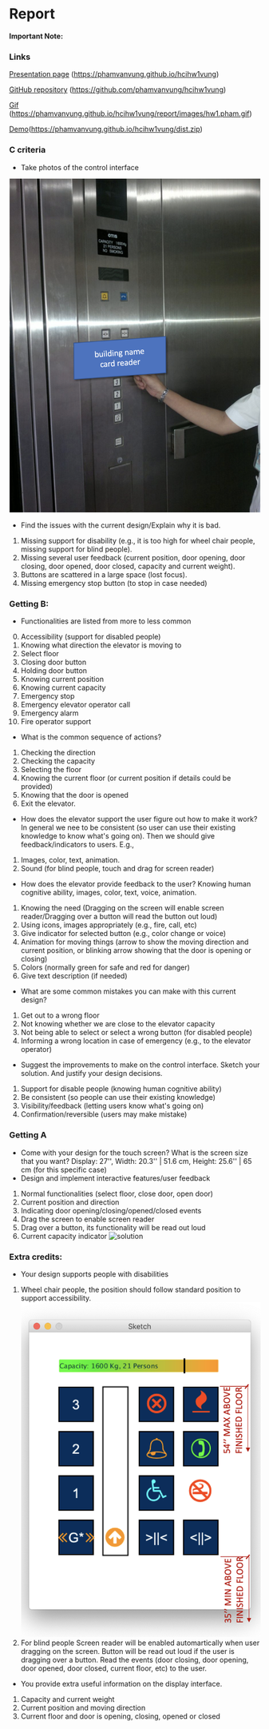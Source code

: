 # Report 
**Important Note:**

### Links
[Presentation page](https://phamvanvung.github.io/hcihw1vung) (https://phamvanvung.github.io/hcihw1vung)

[GitHub repository](https://github.com/phamvanvung/hcihw1vung) (https://github.com/phamvanvung/hcihw1vung)

[Gif](report/images/hw1.pham.gif) (https://phamvanvung.github.io/hcihw1vung/report/images/hw1.pham.gif)

[Demo](https://phamvanvung.github.io/hcihw1vung/dist.zip)(https://phamvanvung.github.io/hcihw1vung/dist.zip)

### C criteria

- Take photos of the control interface

![originalelevator](report/images/originalelevator.png)

- Find the issues with the current design/Explain why it is bad.
1. Missing support for disability (e.g., it is too high for wheel chair people, missing support for blind people).
2. Missing several user feedback (current position, door opening, door closing, door opened, door closed, capacity and current weight).
3. Buttons are scattered in a large space (lost focus).
5. Missing emergency stop button (to stop in case needed)

### Getting B:
- Functionalities are listed from more to less common
0. Accessibility (support for disabled people) 
1. Knowing what direction the elevator is moving to
2. Select floor
3. Closing door button
4. Holding door button
5. Knowing current position
6. Knowing current capacity
7. Emergency stop
8. Emergency elevator operator call
9. Emergency alarm
10. Fire operator support

- What is the common sequence of actions?
1. Checking the direction
2. Checking the capacity
3. Selecting the floor
4. Knowing the current floor (or current position if details could be provided)
5. Knowing that the door is opened
6. Exit the elevator.

- How does the elevator support the user figure out how to make it work?
In general we nee to be consistent (so user can use their existing knowledge to know what's going on).
Then we should give feedback/indicators to users. E.g.,
1. Images, color, text, animation.
2. Sound (for blind people, touch and drag for screen reader)
  
- How does the elevator provide feedback to the user?
Knowing human cognitive ability, images, color, text, voice, animation.
1. Knowing the need (Dragging on the screen will enable screen reader/Dragging over a button will read the button out loud)
2. Using icons, images appropriately (e.g., fire, call, etc) 
3. Give indicator for selected button (e.g., color change or voice)
4. Animation for moving things (arrow to show the moving direction and current position, or blinking arrow showing that the door is opening or closing)
5. Colors (normally green for safe and red for danger)
6. Give text description (if needed)


- What are some common mistakes you can make with this current design?
1. Get out to a wrong floor
2. Not knowing whether we are close to the elevator capacity
3. Not being able to select or select a wrong button (for disabled people) 
4. Informing a wrong location in case of emergency (e.g., to the elevator operator) 


- Suggest the improvements to make on the control interface. Sketch your solution. And justify your design decisions.
1. Support for disable people (knowing human cognitive ability)
2. Be consistent (so people can use their existing knowledge)
3. Visibility/feedback (letting users know what's going on)
4. Confirmation/reversible (users may make mistake)

### Getting A
- Come with your design for the touch screen? What is the screen size that you want?
Display: 27'', Width: 20.3'' | 51.6 cm, Height: 25.6'' | 65 cm (for this specific case)
- Design and implement interactive features/user feedback
1. Normal functionalities (select floor, close door, open door)
2. Current position and direction
3. Indicating door opening/closing/opened/closed events
4. Drag the screen to enable screen reader
5. Drag over a button, its functionality will be read out loud
6. Current capacity indicator
![solution](report/images/hw1.pham.gif)
### Extra credits:
- Your design supports people with disabilities
1. Wheel chair people, the position should follow standard position to support accessibility.
![position](report/images/position.png)
2. For blind people
Screen reader will be enabled automartically when user dragging on the screen.
Button will be read out loud if the user is dragging over a button.
Read the events (door closing, door opening, door opened, door closed, current floor, etc) to the user.

- You provide extra useful information on the display interface.
1. Capacity and current weight
2. Current position and moving direction
3. Current floor and door is opening, closing, opened or closed
